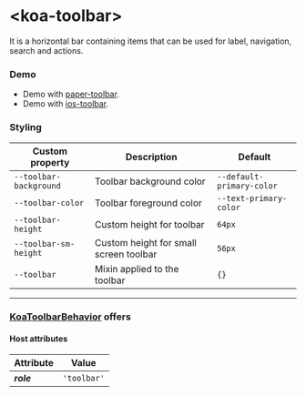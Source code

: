 # &lt;koa-toolbar&gt;

It is a horizontal bar containing items that can be used for label, navigation, search and actions.

### Demo

* Demo with [paper-toolbar](https://elements.polymer-project.org/elements/paper-toolbar?view=demo).
* Demo with [ios-toolbar](https://kingofapp.github.io/ios-toolbar).

### Styling

Custom property | Description | Default
----------------|-------------|--------
`--toolbar-background` | Toolbar background color | `--default-primary-color`
`--toolbar-color` | Toolbar foreground color | `--text-primary-color`
`--toolbar-height` | Custom height for toolbar | `64px`
`--toolbar-sm-height` | Custom height for small screen toolbar | `56px`
`--toolbar` | Mixin applied to the toolbar | `{}`

---

### [KoaToolbarBehavior](https://github.com/KingofApp/koa-behaviors/blob/master/koa-toolbar-behavior.html) offers

#### Host attributes

Attribute | Value
----------|------
***role*** | `'toolbar'`
